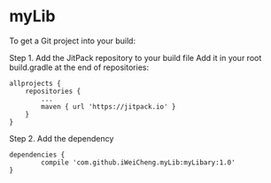 # myLib
To get a Git project into your build:

Step 1. Add the JitPack repository to your build file
Add it in your root build.gradle at the end of repositories:

	allprojects {
		repositories {
			...
			maven { url 'https://jitpack.io' }
		}
	}
  
  
  Step 2. Add the dependency

 	dependencies {
	        compile 'com.github.iWeiCheng.myLib:myLibary:1.0'
	}

